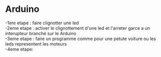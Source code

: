 # Arduino
-1ere etape : faire clignotter une led  
-2eme etape : activer le clignottement d'une led et l'arreter garce a un interupteur branché sur le Arduino  
-3eme etape : faire un programme comme pour une petute voiture ou les leds representent les moteurs  
-4eme etape: 
